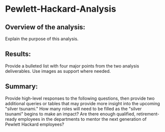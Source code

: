 # Pewlett-Hackard-Analysis

## Overview of the analysis: 
Explain the purpose of this analysis.


## Results: 
Provide a bulleted list with four major points from the two analysis deliverables. Use images as support where needed.


## Summary: 
Provide high-level responses to the following questions, then provide two additional queries or tables that may provide more insight into the upcoming "silver tsunami."
How many roles will need to be filled as the "silver tsunami" begins to make an impact?
Are there enough qualified, retirement-ready employees in the departments to mentor the next generation of Pewlett Hackard employees?
